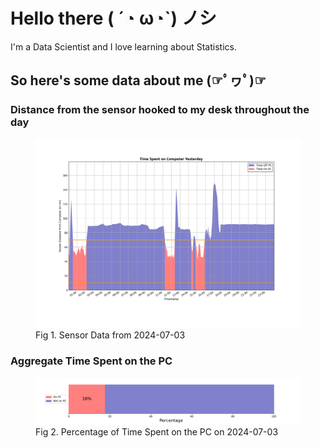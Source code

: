 
# Hello there ( ´◔ ω◔`) ノシ

I'm a Data Scientist and I love learning about Statistics.

## So here's some data about me (☞ﾟヮﾟ)☞


### Distance from the sensor hooked to my desk throughout the day
<figure>
  <picture>
    <source media="(prefers-color-scheme: dark)" srcset="Pi/readme/graphs/lineplot/dark-plot-2024-07-03.png">
    <source media="(prefers-color-scheme: light)" srcset="Pi/readme/graphs/lineplot/light-plot-2024-07-03.png">
    <img alt="Shows a black logo in light color mode and a white one in dark color mode." src="Pi/readme/graphs/lineplot/light-plot-2024-07-03.png">
  </picture>
  <figcaption>Fig 1. Sensor Data from 2024-07-03</figcaption>
</figure>



### Aggregate Time Spent on the PC
<figure>
  <picture>
    <source media="(prefers-color-scheme: dark)" srcset="Pi/readme/graphs/barplot/dark-plot-2024-07-03.png">
    <source media="(prefers-color-scheme: light)" srcset="Pi/readme/graphs/barplot/light-plot-2024-07-03.png">
    <img alt="Shows a black logo in light color mode and a white one in dark color mode." src="Pi/readme/graphs/barplot/light-plot-2024-07-03.png">
  </picture>
  <figcaption>Fig 2. Percentage of Time Spent on the PC on 2024-07-03</figcaption>
</figure>
